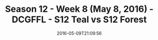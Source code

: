 ---
title: Season 12 - Week 8 (May 8, 2016) - DCGFFL - S12 Teal vs S12 Forest
teams-score:
- team: _teams/s12-teal.md
  score:
- team: _teams/s12-forest.md
  score: 25
mvp: Donald Mitchell (Teal), Howard Yuan (Forest)
game-ball: Stephen Tackney (Teal), Keith Combs (Forest)
sportsperson: ''
season: 12
week: 8
date: '2016-05-09T21:09:56'
pageid: season-12-week-8-may-8-2016-4185-vs-4179
---